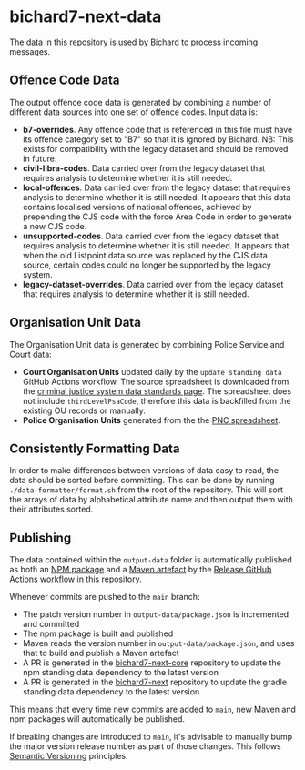 # bichard7-next-data

The data in this repository is used by Bichard to process incoming messages.

## Offence Code Data

The output offence code data is generated by combining a number of different data sources into one set of offence codes. Input data is:

- **b7-overrides**. Any offence code that is referenced in this file must have its offence category set to "B7" so that it is ignored by Bichard. NB: This exists for compatibility with the legacy dataset and should be removed in future.
- **civil-libra-codes**. Data carried over from the legacy dataset that requires analysis to determine whether it is still needed.
- **local-offences**. Data carried over from the legacy dataset that requires analysis to determine whether it is still needed. It appears that this data contains localised versions of national offences, achieved by prepending the CJS code with the force Area Code in order to generate a new CJS code.
- **unsupported-codes**. Data carried over from the legacy dataset that requires analysis to determine whether it is still needed. It appears that when the old Listpoint data source was replaced by the CJS data source, certain codes could no longer be supported by the legacy system.
- **legacy-dataset-overrides**. Data carried over from the legacy dataset that requires analysis to determine whether it is still needed.

## Organisation Unit Data

The Organisation Unit data is generated by combining Police Service and Court data:

- **Court Organisation Units** updated daily by the `update standing data` GitHub Actions workflow. The source spreadsheet is downloaded from the [criminal justice system data standards page](https://www.gov.uk/guidance/criminal-justice-system-data-standards-forum-guidance). The spreadsheet does not include `thirdLevelPsaCode`, therefore this data is backfilled from the existing OU records or manually.
- **Police Organisation Units** generated from the the [PNC spreadsheet](input-data/organisation-unit/INC275907.UT400J.FSCODES.xlsx).

## Consistently Formatting Data

In order to make differences between versions of data easy to read, the data should be sorted before committing. This can be done by running `./data-formatter/format.sh` from the root of the repository. This will sort the arrays of data by alphabetical attribute name and then output them with their attributes sorted.

## Publishing

The data contained within the `output-data` folder is automatically published as both an [NPM package](https://www.npmjs.com/package/@moj-bichard7-developers/bichard7-next-data) and a [Maven artefact](https://repo1.maven.org/maven2/io/github/ministryofjustice/bichard7/bichard7-next-data/) by the [Release GitHub Actions workflow](https://github.com/ministryofjustice/bichard7-next-data/actions/workflows/release.yml) in this repository.

Whenever commits are pushed to the `main` branch:

- The patch version number in `output-data/package.json` is incremented and committed
- The npm package is built and published
- Maven reads the version number in `output-data/package.json`, and uses that to build and publish a Maven artefact
- A PR is generated in the [bichard7-next-core]() repository to update the npm standing data dependency to the latest version
- A PR is generated in the [bichard7-next]() repository to update the gradle standing data dependency to the latest version

This means that every time new commits are added to `main`, new Maven and npm packages will automatically be published.

If breaking changes are introduced to `main`, it's advisable to manually bump the major version release number as part of those changes. This follows [Semantic Versioning](https://semver.org/) principles.
